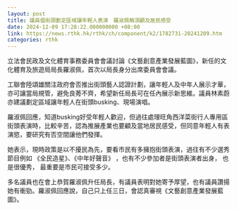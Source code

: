 ```yaml
---
layout: post
title: 議員倡街頭劃定區域讓年輕人表演　羅淑佩稱須顧及居民感受
date: 2024-12-09 17:28:22.000000000 +08:00
link: https://news.rthk.hk/rthk/ch/component/k2/1782731-20241209.htm
categories: rthk
---
```


立法會民政及文化體育事務委員會會議討論《文藝創意產業發展藍圖》，新任的文化體育及旅遊局局長羅淑佩，首次以局長身分出席委員會會議。

工聯會陸頌雄關注政府會否推出街頭藝人認證計劃，讓年輕人及中年人展示才華，亦可讓當局規管，避免良莠不齊，希望新任局長可在任內展示新思維。議員林素蔚亦建議劃定區域讓年輕人在街頭busking、現場演唱。

羅淑佩回應，知道busking好受年輕人歡迎，但過往處理旺角西洋菜街行人專用區街頭表演時，比較辛苦，認為推展產業也要顧及當地居民感受，但同意年輕人有表演慾，要研究有否空間讓他們發揮。

她表示，現時政策是以不擾民為先，要看市民有多擁抱街頭表演，過往有不少選秀節目例如 《全民造星》、《中年好聲音》 ，也有不少參加者是街頭表演者出身， 也是很優秀， 最重要是市民可接受多少。

多名議員也在會上恭賀羅淑佩升任局長，有議員表明對她寄予厚望，也有議員讚揚她有衝勁。羅淑佩回應說，自己只上任三日，會認真審視《文藝創意產業發展藍圖》。
